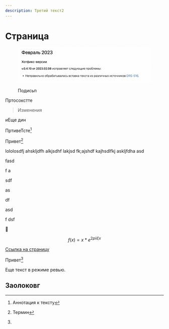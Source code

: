 ```yaml
---
description: Третий текст2
---
```


# Страница

<figure><img src=".gitbook/assets/Снимок экрана 2023-02-22 в 18.48.15.png" alt=""><figcaption><p>Подисьп</p></figcaption></figure>

Пртосокстте

> Изменения



иЕще  дин

ПртивеТсте[^1]

Привет[^2]&#x20;

lololosdfj ahskljdfh alkjsdhf lakjsd fk;ajshdf kajhsdlfkj askljfdha asd

fasd

f a

sdf

&#x20;as

df&#x20;

asd

f dsf

:tada:

$$f(x) = x * e^{2 pi i \xi x}$$&#x20;

[Ссылка на страницу](paper.md)

Привет[^3]

Еще текст в режиме ревью.

## Заолоковг&#x20;

[^1]: Аннотация к тексту



[^2]: Термин

[^3]: 
